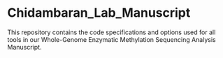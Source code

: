 # Chidambaran_Lab_Manuscript

This repository contains the code specifications and options used for all tools in our Whole-Genome Enzymatic Methylation Sequencing Analysis Manuscript.
